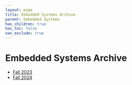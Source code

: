 ```yaml
---
layout: page
title: Embedded Systems Archive
parent: Embedded Systems
has_children: true
has_toc: false
nav_exclude: true
---
```


# Embedded Systems Archive

- [Fall 2023](./fall-2023)
- [Fall 2024](./fall-2024)
